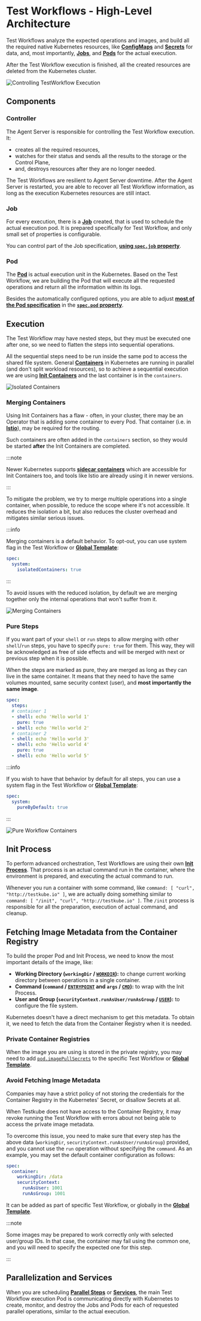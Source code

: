 # Test Workflows - High-Level Architecture

Test Workflows analyze the expected operations and images, and build all the required native Kubernetes resources,
like [**ConfigMaps**](https://kubernetes.io/docs/concepts/configuration/configmap/) and [**Secrets**](https://kubernetes.io/docs/concepts/configuration/secret/) for data, and, most importantly, [**Jobs**](https://kubernetes.io/docs/concepts/workloads/controllers/job/), and [**Pods**](https://kubernetes.io/docs/concepts/workloads/pods/) for the actual execution.

After the Test Workflow execution is finished, all the created resources are deleted from the Kubernetes cluster.

![Controlling TestWorkflow Execution](./images/scheduling-workflow-execution.png)

## Components

### Controller

The Agent Server is responsible for controlling the Test Workflow execution. It:

* creates all the required resources,
* watches for their status and sends all the results to the storage or the Control Plane,
* and, destroys resources after they are no longer needed.

The Test Workflows are resilient to Agent Server downtime. After the Agent Server is restarted,
you are able to recover all Test Workflow information, as long as the execution Kubernetes resources are still intact.

### Job

For every execution, there is a [**Job**](https://kubernetes.io/docs/concepts/workloads/controllers/job/) created,
that is used to schedule the actual execution pod. It is prepared specifically for Test Workflow, and only small set of properties is configurable.

You can control part of the Job specification, [**using `spec.job` property**](./test-workflows-job-and-pod#job).

### Pod

The [**Pod**](https://kubernetes.io/docs/concepts/workloads/pods/) is actual execution unit in the Kubernetes.
Based on the Test Workflow, we are building the Pod that will execute all the requested operations and return all the information within its logs.

Besides the automatically configured options, you are able to adjust [**most of the Pod specification**](https://kubernetes.io/docs/reference/generated/kubernetes-api/v1.23/#podspec-v1-core)
in the [**`spec.pod` property**](./test-workflows-job-and-pod#pod).

## Execution

The Test Workflow may have nested steps, but they must be executed one after one, so we need to flatten the steps into sequential operations.

All the sequential steps need to be run inside the same pod to access the shared file system.
General [**Containers**](https://kubernetes.io/docs/concepts/workloads/pods/#using-pods) in Kubernetes are running in parallel (and don't split workload resources),
so to achieve a sequential execution we are using [**Init Containers**](https://kubernetes.io/docs/concepts/workloads/pods/init-containers/) and the last container is in the `containers`.

![Isolated Containers](./images/splitting-workflow-steps-to-containers.png)

### Merging Containers

Using Init Containers has a flaw - often, in your cluster, there may be an Operator that is adding some container to every Pod.
That container (i.e. in [**Istio**](https://istio.io/)), may be required for the routing.

Such containers are often added in the `containers` section, so they would be started **after** the Init Containers are completed.

:::note

Newer Kubernetes supports [**sidecar containers**](https://kubernetes.io/docs/concepts/workloads/pods/sidecar-containers/) which are accessible for Init Containers too,
and tools like Istio are already using it in newer versions.

:::

To mitigate the problem, we try to merge multiple operations into a single container, when possible,
to reduce the scope where it's not accessible. It reduces the isolation a bit, but also reduces the cluster overhead and mitigates similar serious issues.

:::info

Merging containers is a default behavior. To opt-out, you can use system flag in the Test Workflow or [**Global Template**](./test-workflow-templates#global-templates):

```yaml
spec:
  system:
    isolatedContainers: true
```

:::

To avoid issues with the reduced isolation, by default we are merging together only the internal operations that won't suffer from it.

![Merging Containers](./images/merging-workflow-containers.png)

### Pure Steps

If you want part of your `shell` or `run` steps to allow merging with other `shell`/`run` steps, you have to specify `pure: true` for them.
This way, they will be acknowledged as free of side effects and will be merged with next or previous step when it is possible.

When the steps are marked as pure, they are merged as long as they can live in the same container. It means that they need to have the same volumes mounted, same security context (user), and **most importantly the same image**. 

```yaml
spec:
  steps:
  # container 1
  - shell: echo 'Hello world 1'
    pure: true
  - shell: echo 'Hello world 2'
  # container 2
  - shell: echo 'Hello world 3'
  - shell: echo 'Hello world 4'
    pure: true
  - shell: echo 'Hello world 5'
```

:::info

If you wish to have that behavior by default for all steps, you can use a system flag in the Test Workflow or [**Global Template**](./test-workflow-templates#global-templates):

```yaml
spec:
  system:
    pureByDefault: true
```

:::

![Pure Workflow Containers](./images/pure-workflow-containers.png)

## Init Process

To perform advanced orchestration, Test Workflows are using their own [**Init Process**](https://en.wikipedia.org/wiki/Init).
That process is an actual command run in the container, where the environment is prepared, and executing the actual command to run.

Whenever you run a container with some command, like `command: [ "curl", "http://testkube.io" ]`,
we are actually doing something similar to `command: [ "/init", "curl", "http://testkube.io" ]`.
The `/init` process is responsible for all the preparation, execution of actual command, and cleanup.

## Fetching Image Metadata from the Container Registry

To build the proper Pod and Init Process, we need to know the most important details of the image, like:
* **Working Directory (`workingDir` / [`WORKDIR`](https://docs.docker.com/reference/dockerfile/#workdir)):** to change current working directory between operations in a single container.
* **Command (`command` / [`ENTRYPOINT`](https://docs.docker.com/reference/dockerfile/#entrypoint) and `args` / [`CMD`](https://docs.docker.com/reference/dockerfile/#cmd)):** to wrap with the Init Process.
* **User and Group (`securityContext.runAsUser/runAsGroup` / [`USER`](https://docs.docker.com/reference/dockerfile/#user)):** to configure the file system.

Kubernetes doesn't have a direct mechanism to get this metadata. To obtain it, we need to fetch the data from the Container Registry when it is needed.

### Private Container Registries

When the image you are using is stored in the private registry, you may need to add [`pod.imagePullSecrets`](https://docs.testkube.io/articles/test-workflows-examples-basics#configuring-the-pod) to the specific Test Workflow or [**Global Template**](./test-workflow-templates#global-templates).

### Avoid Fetching Image Metadata

Companies may have a strict policy of not storing the credentials for the Container Registry in the Kubernetes' Secret, or disallow Secrets at all.

When Testkube does not have access to the Container Registry, it may revoke running the Test Workflow with errors about not being able to access the private image metadata.

To overcome this issue, you need to make sure that every step has the above data (`workingDir`, `securityContext.runAsUser/runAsGroup`) provided,
and you cannot use the `run` operation without specifying the `command`. As an example, you may set the default container configuration as follows:

```yaml
spec:
  container:
    workingDir: /data
    securityContext:
      runAsUser: 1001
      runAsGroup: 1001
```

It can be added as part of specific Test Workflow, or globally in the [**Global Template**](./test-workflow-templates#global-templates).

:::note

Some images may be prepared to work correctly only with selected user/group IDs.
In that case, the container may fail using the common one, and you will need to specify the expected one for this step.

:::

## Parallelization and Services

When you are scheduling [**Parallel Steps**](http://localhost:3000/articles/test-workflows-parallel) or [**Services**](http://localhost:3000/articles/test-workflows-services),
the main Test Workflow execution Pod is communicating directly with Kubernetes to create, monitor, and destroy the Jobs and Pods for each of requested parallel operations, similar to the actual execution.
